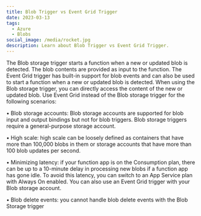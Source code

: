 ```yaml
---
title: Blob Trigger vs Event Grid Trigger
date: 2023-03-13
tags:
  - Azure
  - Blobs
social_image: /media/rocket.jpg
description: Learn about Blob Trigger vs Event Grid Trigger.
---
```


The Blob storage trigger starts a function when a new or updated blob is detected. The blob contents are provided as input to the function. The Event Grid trigger has built-in support for blob events and can also be used to start a function when a new or updated blob is detected. When using the Blob storage trigger, you can directly access the content of the new or updated blob. Use Event Grid instead of the Blob storage trigger for the following scenarios:

• Blob storage accounts: Blob storage accounts are supported for blob input and output bindings but not for blob triggers. Blob storage triggers require a general-purpose storage account. 

• High scale: high scale can be loosely defined as containers that have more than 100,000 blobs in them or storage accounts that have more than 100 blob updates per second. 

• Minimizing latency: if your function app is on the Consumption plan, there can be up to a 10-minute delay in processing new blobs if a function app has gone idle. To avoid this latency, you can switch to an App Service plan with Always On enabled. You can also use an Event Grid trigger with your Blob storage account. 

• Blob delete events: you cannot handle blob delete events with the Blob Storage trigger
